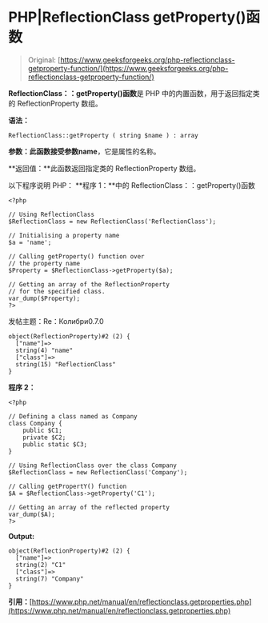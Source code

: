 # PHP|ReflectionClass getProperty()函数

> Original: [https://www.geeksforgeeks.org/php-reflectionclass-getproperty-function/](https://www.geeksforgeeks.org/php-reflectionclass-getproperty-function/)

**ReflectionClass：：getProperty()函数**是 PHP 中的内置函数，用于返回指定类的 ReflectionProperty 数组。

**语法：**

```
ReflectionClass::getProperty ( string $name ) : array
```

**参数：**此函数接受参数**name**，它是属性的名称。

**返回值：**此函数返回指定类的 ReflectionProperty 数组。

以下程序说明 PHP：
**程序 1：**中的 ReflectionClass：：getProperty()函数

```
<?php

// Using ReflectionClass 
$ReflectionClass = new ReflectionClass('ReflectionClass');

// Initialising a property name
$a = 'name';

// Calling getProperty() function over 
// the property name
$Property = $ReflectionClass->getProperty($a);

// Getting an array of the ReflectionProperty
// for the specified class.
var_dump($Property);
?>
```

发帖主题：Re：Колибри0.7.0

```
object(ReflectionProperty)#2 (2) {
  ["name"]=>
  string(4) "name"
  ["class"]=>
  string(15) "ReflectionClass"
}

```

**程序 2：**

```
<?php

// Defining a class named as Company
class Company {
    public $C1;
    private $C2;
    public static $C3;
}

// Using ReflectionClass over the class Company
$ReflectionClass = new ReflectionClass('Company');

// Calling getPropertY() function 
$A = $ReflectionClass->getProperty('C1');

// Getting an array of the reflected property
var_dump($A);
?>
```

**Output:**

```
object(ReflectionProperty)#2 (2) {
  ["name"]=>
  string(2) "C1"
  ["class"]=>
  string(7) "Company"
}

```

**引用：**[https://www.php.net/manual/en/reflectionclass.getproperties.php](https://www.php.net/manual/en/reflectionclass.getproperties.php)